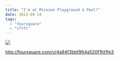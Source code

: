 ```yaml
---
title: "I'm at Mission Playground & Pool!"
date: 2013-09-14
tags: 
  - "foursquare"
  - "ifttt"
---
```


![](images/staticmap?center=37.7593109511732,-122.42211898994347&zoom=16&size=710x440&maptype=roadmap&sensor=false&markers=color:red%7C37.7593109511732,-122.42211898994347)  
  
http://foursquare.com/v/4a84f3bbf964a520f1fd1fe3
